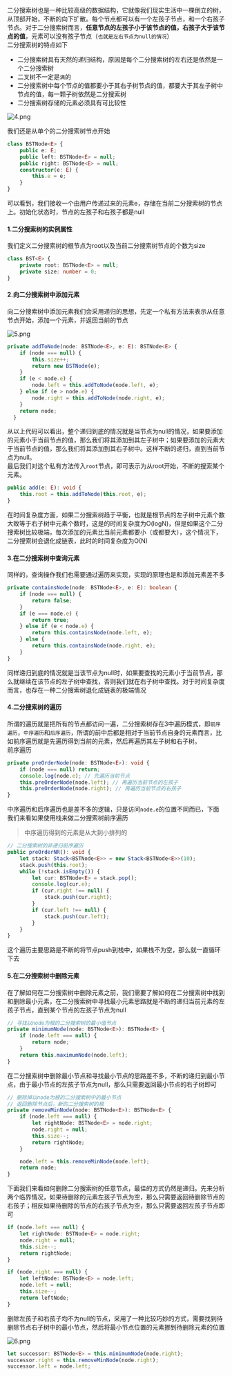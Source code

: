 二分搜索树也是一种比较高级的数据结构，它就像我们现实生活中一棵倒立的树，从顶部开始，不断的向下扩散。每个节点都可以有一个左孩子节点，和一个右孩子节点。对于二分搜索树而言，**任意节点的左孩子小于该节点的值，右孩子大于该节点的值**，元素可以没有孩子节点（`也就是左右节点为null的情况`）     
二分搜索树的特点如下
- 二分搜索树具有天然的递归结构，原因是每个二分搜索树的左右还是依然是一个二分搜索树            
- 二叉树不一定是`满`的
- 二分搜索树中每个节点的值都要小于其右子树节点的值，都要大于其左子树中节点的值，每一颗子树依然是二分搜索树
- 二分搜索树存储的元素必须具有可比较性

![4.png](https://i.loli.net/2019/07/28/5d3db3eca0e2b38946.png)

我们还是从单个的二分搜索树节点开始
```ts
class BSTNode<E> {
    public e: E;
    public left: BSTNode<E> = null;
    public right: BSTNode<E> = null;
    constructor(e: E) {
        this.e = e;
    }
}
```
可以看到，我们接收一个由用户传递过来的元素e，存储在当前二分搜索树的节点上。初始化状态时，节点的左孩子和右孩子都是null
#### 1.二分搜索树的实例属性
我们定义二分搜索树的根节点为root以及当前二分搜索树节点的个数为size
```ts
class BST<E> {
    private root: BSTNode<E> = null;
    private size: number = 0;
}
```
#### 2.向二分搜索树中添加元素
向二分搜索树中添加元素我们会采用递归的思想，先定一个私有方法来表示从任意节点开始，添加一个元素，并返回当前的节点

![5.png](https://i.loli.net/2019/07/28/5d3db4610396269420.png)

```ts
private addToNode(node: BSTNode<E>, e: E): BSTNode<E> {
    if (node === null) {
        this.size++;
        return new BSTNode(e);
    }
    if (e < node.e) {
        node.left = this.addToNode(node.left, e);
    } else if (e > node.e) {
        node.right = this.addToNode(node.right, e);
    }
    return node;
  }
```
从以上代码可以看出，整个递归到底的情况就是当节点为null的情况，如果要添加的元素小于当前节点的值，那么我们将其添加到其左子树中；如果要添加的元素大于当前节点的值，那么我们将其添加到其右子树中。这样不断的递归，直到当前节点为null。         
最后我们对这个私有方法传入`root`节点，即可表示为从root开始，不断的搜索某个元素。       
```ts
public add(e: E): void {
    this.root = this.addToNode(this.root, e);
}
```
在时间复杂度方面，如果二分搜索树趋于平衡，也就是根节点的左子树中元素个数大致等于右子树中元素个数时，这是的时间复杂度为O(logN)，但是如果这个二分搜索树比较极端，每次添加的元素比当前元素都要小（或都要大），这个情况下，二分搜索树会退化成链表，此时的时间复杂度为O(N)

#### 3.在二分搜索树中查询元素
同样的，查询操作我们也需要通过遍历来实现，实现的原理也是和添加元素差不多
```ts
private containsNode(node: BSTNode<E>, e: E): boolean {
    if (node === null) {
        return false;
    }
    if (e === node.e) {
        return true;
    } else if (e < node.e) {
        return this.containsNode(node.left, e);
    } else {
        return this.containsNode(node.right, e);
    }
}
```
同样递归到底的情况就是当该节点为null时，如果要查找的元素小于当前节点，那么就继续在该节点的左子树中查找，否则我们就在右子树中查找。对于时间复杂度而言，也存在一种二分搜索树退化成链表的极端情况

#### 4.二分搜索树的遍历
所谓的遍历就是把所有的节点都访问一遍，二分搜索树存在3中遍历模式，即`前序遍历`，`中序遍历`和`后序遍历`，所谓的前中后都是相对于当前节点自身的元素而言，比如前序遍历就是先遍历得到当前的元素，然后再遍历其左子树和右子树。          
前序遍历
```ts
private preOrderNode(node: BSTNode<E>): void {
    if (node === null) return;
    console.log(node.e); // 先遍历当前节点
    this.preOrderNode(node.left); // 再遍历当前节点的左孩子
    this.preOrderNode(node.right); // 再遍历当前节点的右孩子
}
```
中序遍历和后序遍历也是差不多的逻辑，只是访问`node.e`的位置不同而已，下面我们来看如果使用栈来做二分搜索树前序遍历

> 中序遍历得到的元素是从大到小排列的
 
```ts
// 二分搜索树的非递归前序遍历
public preOrderNR(): void {
    let stack: Stack<BSTNode<E>> = new Stack<BSTNode<E>>(10);
    stack.push(this.root);
    while (!stack.isEmpty()) {
        let cur: BSTNode<E> = stack.pop();
        console.log(cur.e);
        if (cur.right !== null) {
            stack.push(cur.right);
        }
        if (cur.left !== null) {
            stack.push(cur.left);
        }
    }
}
```
这个遍历主要思路是不断的将节点push到栈中，如果栈不为空，那么就一直循环下去          

#### 5.在二分搜索树中删除元素
在了解如何在二分搜索树中删除元素之前，我们需要了解如何在二分搜索树中找到和删除最小元素，在二分搜索树中寻找最小元素思路就是不断的递归当前元素的左孩子节点，直到某个节点的左孩子节点为null

```ts
// 寻找以node为根的二分搜索树的最小值节点
private minimumNode(node: BSTNode<E>): BSTNode<E> {
    if (node.left === null) {
        return node;
    }
    return this.maximumNode(node.left);
}
```
在二分搜索树中删除最小节点和寻找最小节点的思路差不多，不断的递归到最小节点，由于最小节点的左孩子节点为null，那么只需要返回最小节点的右子树即可

```ts
// 删除掉以node为根的二分搜索树中的最小节点
// 返回删除节点后，新的二分搜索树的根
private removeMinNode(node: BSTNode<E>): BSTNode<E> {
    if (node.left === null) {
        let rightNode: BSTNode<E> = node.right;
        node.right = null;
        this.size--;
        return rightNode;
    }

    node.left = this.removeMinNode(node.left);
    return node;
}
```

下面我们来看如何删除二分搜索树的任意节点，最佳的方式仍然是递归。先来分析两个临界情况，如果待删除的元素左孩子节点为空，那么只需要返回待删除节点的右孩子；相反如果待删除的节点的右孩子节点为空，那么只需要返回左孩子节点即可

```ts
if (node.left === null) {
    let rightNode: BSTNode<E> = node.right;
    node.right = null;
    this.size--;
    return rightNode;
}

if (node.right === null) {
    let leftNode: BSTNode<E> = node.left;
    node.left = null;
    this.size--;
    return leftNode;
}
```

删除左孩子和右孩子均不为null的节点，采用了一种比较巧妙的方式，需要找到待删除节点右子树中的最小节点，然后将最小节点位置的元素挪到待删除元素的位置

![6.png](https://i.loli.net/2019/07/28/5d3db6226c16881701.png)

```ts
let successor: BSTNode<E> = this.minimumNode(node.right);
successor.right = this.removeMinNode(node.right);
successor.left = node.left;
```